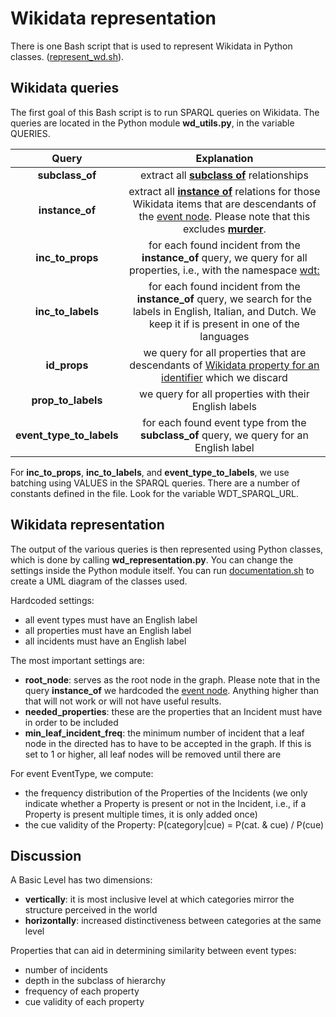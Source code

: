 # Wikidata representation

There is one Bash script that is used to represent Wikidata in Python classes.
([represent_wd.sh](../scripts/represent_wd.sh)).


## Wikidata queries
The first goal of this Bash script is to run SPARQL queries on Wikidata.
The queries are located in the Python module **wd_utils.py**, in the variable QUERIES.

| Query        | Explanation           | 
| :-------------: |:-------------:| 
| **subclass_of**     | extract all [**subclass of**](https://www.wikidata.org/wiki/Property:P279) relationships | 
| **instance_of**      | extract all [**instance of**](https://www.wikidata.org/wiki/Property:P31) relations for those Wikidata items that are descendants of the [event node](https://www.wikidata.org/wiki/Q1656682). Please note that this excludes [**murder**](https://www.wikidata.org/wiki/Q132821).      |  
| **inc_to_props** | for each found incident from the **instance_of** query, we query for all properties, i.e., with the namespace [wdt:](https://www.wikidata.org/wiki/Help:Properties)   |  
| **inc_to_labels** | for each found incident from the **instance_of** query, we search for the labels in English, Italian, and Dutch. We keep it if is present in one of the languages  |
| **id_props** | we query for all properties that are descendants of [Wikidata property for an identifier](https://www.wikidata.org/wiki/Q19847637) which we discard |  
| **prop_to_labels**  | we query for all properties with their English labels  |  
| **event_type_to_labels** | for each found event type from the **subclass_of** query, we query for an English label |

For **inc_to_props**, **inc_to_labels**, and **event_type_to_labels**, we use batching using VALUES in the SPARQL queries.
There are a number of constants defined in the file. Look for the variable WDT_SPARQL_URL.

## Wikidata representation
The output of the various queries is then represented using Python classes, which 
is done by calling **wd_representation.py**. You can change the settings inside the Python module itself.
You can run [documentation.sh](scripts/documentation.sh) to create a UML diagram of the classes used.

Hardcoded settings:
* all event types must have an English label
* all properties must have an English label
* all incidents must have an English label

The most important settings are:
* **root_node**: serves as the root node in the graph. Please note that in the query **instance_of** we hardcoded the [event node](https://www.wikidata.org/wiki/Q1656682).
Anything higher than that will not work or will not have useful results.
* **needed_properties**: these are the properties that an Incident must have in order to be included
* **min_leaf_incident_freq**: the minimum number of incident that a leaf node in the directed has to have
to be accepted in the graph. If this is set to 1 or higher, all leaf nodes will be removed until there are

For event EventType, we compute:
* the frequency distribution of the Properties of the Incidents (we only indicate whether a Property is present or not in the Incident, i.e., if a Property is present multiple times, it is only added once)
* the cue validity of the Property:
    P(category|cue) = P(cat. & cue) / P(cue)

    
## Discussion
A Basic Level has two dimensions:
* **vertically**: it is most inclusive level at which categories mirror the structure perceived in the world
* **horizontally**: increased distinctiveness between categories at the same level

Properties that can aid in determining similarity between event types:
* number of incidents
* depth in the subclass of hierarchy
* frequency of each property
* cue validity of each property

 